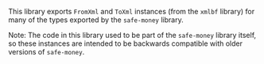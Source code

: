 This library exports `FromXml` and `ToXml` instances (from the `xmlbf`
library) for many of the types exported by the `safe-money` library.

Note: The code in this library used to be part of the `safe-money`
library itself, so these instances are intended to be backwards
compatible with older versions of `safe-money`.
